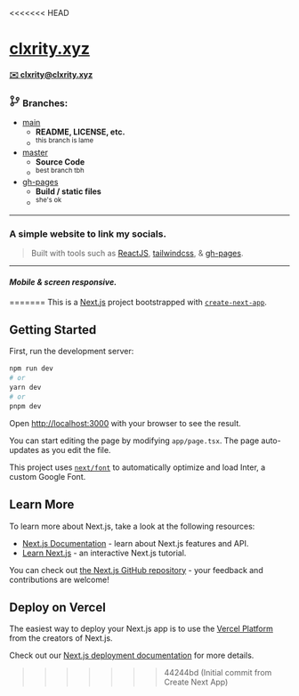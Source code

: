 <<<<<<< HEAD
# [clxrity.xyz](https://www.clxrity.xyz)
#### [✉️ clxrity@clxrity.xyz](mailto:clxrity@clxrity.xyz)

### <img src='./img/branch.png' width='20' /> Branches:
- [main](https://github.com/clxrityy/clxrity.xyz)
	- **README, LICENSE, etc.**
	- <sup>this branch is lame</sup>
- [master](https://github.com/clxrityy/clxrity.xyz/tree/master)
	- **Source Code**
	- <sup>best branch tbh</sup>
- [gh-pages](https://github.com/clxrityy/clxrity.xyz/tree/gh-pages)
	- **Build / static files**
	- <sup>she's ok</sup>

---

### A simple website to link my socials.

> Built with tools such as [ReactJS](https://reactjs.org/), [tailwindcss](https://tailwindcss.com/), & [gh-pages](https://www.npmjs.com/package/gh-pages). 

---

#### *Mobile & screen responsive.*
=======
This is a [Next.js](https://nextjs.org/) project bootstrapped with [`create-next-app`](https://github.com/vercel/next.js/tree/canary/packages/create-next-app).

## Getting Started

First, run the development server:

```bash
npm run dev
# or
yarn dev
# or
pnpm dev
```

Open [http://localhost:3000](http://localhost:3000) with your browser to see the result.

You can start editing the page by modifying `app/page.tsx`. The page auto-updates as you edit the file.

This project uses [`next/font`](https://nextjs.org/docs/basic-features/font-optimization) to automatically optimize and load Inter, a custom Google Font.

## Learn More

To learn more about Next.js, take a look at the following resources:

- [Next.js Documentation](https://nextjs.org/docs) - learn about Next.js features and API.
- [Learn Next.js](https://nextjs.org/learn) - an interactive Next.js tutorial.

You can check out [the Next.js GitHub repository](https://github.com/vercel/next.js/) - your feedback and contributions are welcome!

## Deploy on Vercel

The easiest way to deploy your Next.js app is to use the [Vercel Platform](https://vercel.com/new?utm_medium=default-template&filter=next.js&utm_source=create-next-app&utm_campaign=create-next-app-readme) from the creators of Next.js.

Check out our [Next.js deployment documentation](https://nextjs.org/docs/deployment) for more details.
>>>>>>> 44244bd (Initial commit from Create Next App)
